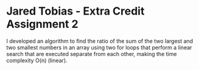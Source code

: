 # Jared Tobias - Extra Credit Assignment 2
I developed an algorithm to find the ratio of the sum of the two largest and two smallest numbers in an array using two for 
loops that perform a linear search that are executed separate from each other, making the time complexity O(n) (linear). 
